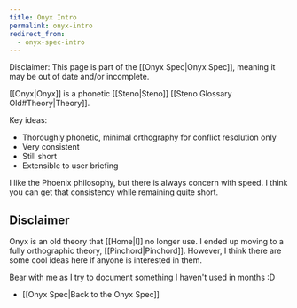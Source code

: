 ```yaml
---
title: Onyx Intro
permalink: onyx-intro
redirect_from:
  - onyx-spec-intro
---
```


Disclaimer: This page is part of the [[Onyx Spec|Onyx Spec]], meaning it may be out of date and/or incomplete.

[[Onyx|Onyx]] is a phonetic [[Steno|Steno]] [[Steno Glossary Old#Theory|Theory]].

Key ideas:
- Thoroughly phonetic, minimal orthography for conflict resolution only
- Very consistent
- Still short
- Extensible to user briefing

I like the Phoenix philosophy, but there is always concern with speed. I think you can get that consistency while remaining quite short.

## Disclaimer

Onyx is an old theory that [[Home|I]] no longer use. I ended up moving to a fully orthographic theory, [[Pinchord|Pinchord]]. However, I think there are some cool ideas here if anyone is interested in them.

Bear with me as I try to document something I haven't used in months :D


- [[Onyx Spec|Back to the Onyx Spec]]